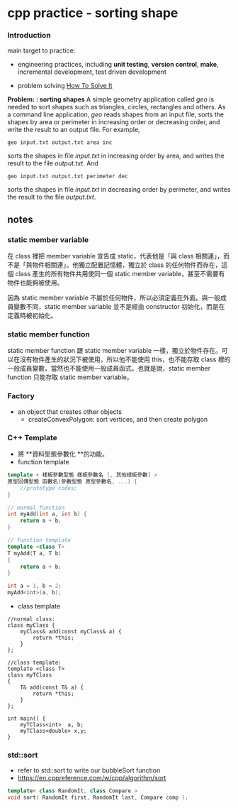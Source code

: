 # cpp practice - sorting shape

### Introduction

main target to practice:
- engineering practices, including **unit testing**, **version control**, **make**, incremental development, test driven development

- problem solving [How To Solve It](http://htsicpp.blogspot.com/2014/08/introducing-how-to-solve-it-cpp.html)


**Problem: : sorting shapes**
A simple geometry application called _geo_ is needed to sort shapes such as triangles, circles, rectangles and others. As a command line application, _geo_ reads shapes from an input file, sorts the shapes by area or perimeter in increasing order or decreasing order, and write the result to an output file. For example,
```
geo input.txt output.txt area inc
```
sorts the shapes in file _input.txt_ in increasing order by area, and writes the result to the file _output.txt_. And
```
geo input.txt output.txt perimeter dec
```
sorts the shapes in file _input.txt_ in decreasing order by perimeter, and writes the result to the file _output.txt_.

## notes
### static member variable
在 class 裡把 member variable 宣告成 static，代表他是「與 class 相關連」，而不是「與物件相關連」。他獨立配置記憶體，獨立於 class 的任何物件而存在，這個 class 產生的所有物件共用使同一個 static member variable，甚至不需要有物件也能夠被使用。

因為 static member variable 不屬於任何物件，所以必須定義在外面。與一般成員變數不同，static member variable 並不是經由 constructor 初始化，而是在定義時被初始化。

### static member function
static member function 跟 static member variable 一樣，獨立於物件存在。可以在沒有物件產生的狀況下被使用，所以他不能使用 this，也不能存取 class 裡的一般成員變數，當然也不能使用一般成員函式。也就是說，static member function 只能存取 static member variable。

### Factory
- an object that creates other objects
  - createConvexPolygon: sort vertices, and then create polygon

### C++ Template
- 將 **資料型態參數化 **的功能。
- function template
```cpp
template < 樣板參數型態 樣板參數名 [, 其他樣板參數] >
原型回傳型態 函數名(參數型態 原型參數名, ...) {
    //prototype codes;
}
```
```cpp
// normal function
int myAdd(int a, int b) {
    return a + b;
}

// function template
template <class T>
T myAdd(T a, T b)
{
    return a + b;
}

int a = 1, b = 2;
myAdd<int>(a, b);
```

- class template
```
//normal class:
class myClass {
    myClass& add(const myClass& a) {
        return *this;
    }
};

//class template:
template <class T>
class myTClass
{
    T& add(const T& a) {
        return *this;
    }
};

int main() {
    myTClass<int>  a, b;
    myTClass<double> x,y;
}
```

### std::sort
- refer to std::sort to write our bubbleSort function
- https://en.cppreference.com/w/cpp/algorithm/sort

```cpp
template< class RandomIt, class Compare >
void sort( RandomIt first, RandomIt last, Compare comp );
```
